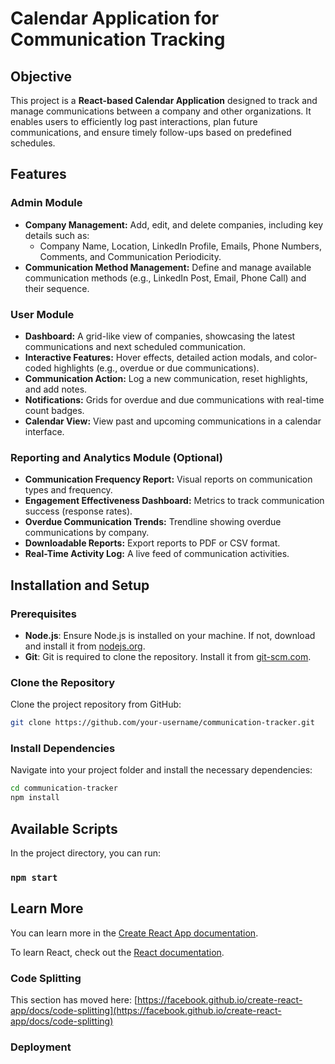 # Calendar Application for Communication Tracking

## Objective

This project is a **React-based Calendar Application** designed to track and manage communications between a company and other organizations. It enables users to efficiently log past interactions, plan future communications, and ensure timely follow-ups based on predefined schedules.

## Features

### Admin Module
- **Company Management:** Add, edit, and delete companies, including key details such as:
    - Company Name, Location, LinkedIn Profile, Emails, Phone Numbers, Comments, and Communication Periodicity.
- **Communication Method Management:** Define and manage available communication methods (e.g., LinkedIn Post, Email, Phone Call) and their sequence.

### User Module
- **Dashboard:** A grid-like view of companies, showcasing the latest communications and next scheduled communication.
- **Interactive Features:** Hover effects, detailed action modals, and color-coded highlights (e.g., overdue or due communications).
- **Communication Action:** Log a new communication, reset highlights, and add notes.
- **Notifications:** Grids for overdue and due communications with real-time count badges.
- **Calendar View:** View past and upcoming communications in a calendar interface.

### Reporting and Analytics Module (Optional)
- **Communication Frequency Report:** Visual reports on communication types and frequency.
- **Engagement Effectiveness Dashboard:** Metrics to track communication success (response rates).
- **Overdue Communication Trends:** Trendline showing overdue communications by company.
- **Downloadable Reports:** Export reports to PDF or CSV format.
- **Real-Time Activity Log:** A live feed of communication activities.

## Installation and Setup

### Prerequisites
- **Node.js**: Ensure Node.js is installed on your machine. If not, download and install it from [nodejs.org](https://nodejs.org/).
- **Git**: Git is required to clone the repository. Install it from [git-scm.com](https://git-scm.com/).

### Clone the Repository
Clone the project repository from GitHub:

```bash
git clone https://github.com/your-username/communication-tracker.git
```

### Install Dependencies
Navigate into your project folder and install the necessary dependencies:
```bash
cd communication-tracker
npm install
```
## Available Scripts

In the project directory, you can run:

### `npm start`



## Learn More

You can learn more in the [Create React App documentation](https://facebook.github.io/create-react-app/docs/getting-started).

To learn React, check out the [React documentation](https://reactjs.org/).

### Code Splitting

This section has moved here: [https://facebook.github.io/create-react-app/docs/code-splitting](https://facebook.github.io/create-react-app/docs/code-splitting)


### Deployment

